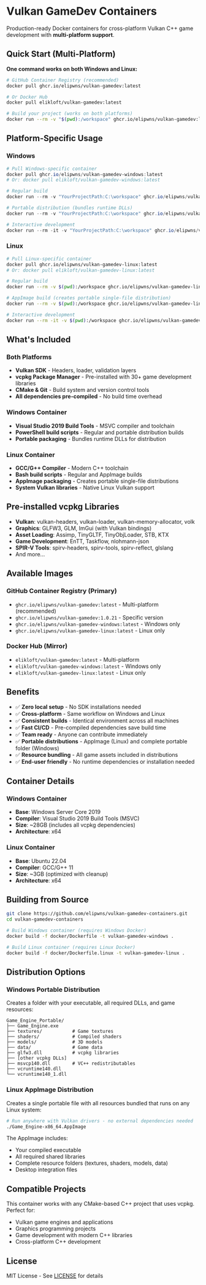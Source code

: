 # Vulkan GameDev Containers

Production-ready Docker containers for cross-platform Vulkan C++ game development with **multi-platform support**.

## Quick Start (Multi-Platform)

**One command works on both Windows and Linux:**
```bash
# GitHub Container Registry (recommended)
docker pull ghcr.io/elipwns/vulkan-gamedev:latest

# Or Docker Hub
docker pull elikloft/vulkan-gamedev:latest

# Build your project (works on both platforms)
docker run --rm -v "$(pwd):/workspace" ghcr.io/elipwns/vulkan-gamedev:latest
```

## Platform-Specific Usage

### Windows
```powershell
# Pull Windows-specific container
docker pull ghcr.io/elipwns/vulkan-gamedev-windows:latest
# Or: docker pull elikloft/vulkan-gamedev-windows:latest

# Regular build
docker run --rm -v "YourProjectPath:C:\workspace" ghcr.io/elipwns/vulkan-gamedev-windows:latest powershell C:/build.ps1

# Portable distribution (bundles runtime DLLs)
docker run --rm -v "YourProjectPath:C:\workspace" ghcr.io/elipwns/vulkan-gamedev-windows:latest powershell C:/build-portable.ps1

# Interactive development
docker run --rm -it -v "YourProjectPath:C:\workspace" ghcr.io/elipwns/vulkan-gamedev-windows:latest
```

### Linux
```bash
# Pull Linux-specific container
docker pull ghcr.io/elipwns/vulkan-gamedev-linux:latest
# Or: docker pull elikloft/vulkan-gamedev-linux:latest

# Regular build
docker run --rm -v $(pwd):/workspace ghcr.io/elipwns/vulkan-gamedev-linux:latest /build.sh

# AppImage build (creates portable single-file distribution)
docker run --rm -v $(pwd):/workspace ghcr.io/elipwns/vulkan-gamedev-linux:latest /build-appimage.sh

# Interactive development
docker run --rm -it -v $(pwd):/workspace ghcr.io/elipwns/vulkan-gamedev-linux:latest
```

## What's Included

### Both Platforms
- **Vulkan SDK** - Headers, loader, validation layers
- **vcpkg Package Manager** - Pre-installed with 30+ game development libraries
- **CMake & Git** - Build system and version control tools
- **All dependencies pre-compiled** - No build time overhead

### Windows Container
- **Visual Studio 2019 Build Tools** - MSVC compiler and toolchain
- **PowerShell build scripts** - Regular and portable distribution builds
- **Portable packaging** - Bundles runtime DLLs for distribution

### Linux Container  
- **GCC/G++ Compiler** - Modern C++ toolchain
- **Bash build scripts** - Regular and AppImage builds
- **AppImage packaging** - Creates portable single-file distributions
- **System Vulkan libraries** - Native Linux Vulkan support

## Pre-installed vcpkg Libraries
- **Vulkan**: vulkan-headers, vulkan-loader, vulkan-memory-allocator, volk
- **Graphics**: GLFW3, GLM, ImGui (with Vulkan bindings)
- **Asset Loading**: Assimp, TinyGLTF, TinyObjLoader, STB, KTX
- **Game Development**: EnTT, Taskflow, nlohmann-json
- **SPIR-V Tools**: spirv-headers, spirv-tools, spirv-reflect, glslang
- And more...

## Available Images

### GitHub Container Registry (Primary)
- `ghcr.io/elipwns/vulkan-gamedev:latest` - Multi-platform (recommended)
- `ghcr.io/elipwns/vulkan-gamedev:1.0.21` - Specific version
- `ghcr.io/elipwns/vulkan-gamedev-windows:latest` - Windows only
- `ghcr.io/elipwns/vulkan-gamedev-linux:latest` - Linux only

### Docker Hub (Mirror)
- `elikloft/vulkan-gamedev:latest` - Multi-platform
- `elikloft/vulkan-gamedev-windows:latest` - Windows only
- `elikloft/vulkan-gamedev-linux:latest` - Linux only

## Benefits
- ✅ **Zero local setup** - No SDK installations needed
- ✅ **Cross-platform** - Same workflow on Windows and Linux
- ✅ **Consistent builds** - Identical environment across all machines
- ✅ **Fast CI/CD** - Pre-compiled dependencies save build time
- ✅ **Team ready** - Anyone can contribute immediately
- ✅ **Portable distributions** - AppImage (Linux) and complete portable folder (Windows)
- ✅ **Resource bundling** - All game assets included in distributions
- ✅ **End-user friendly** - No runtime dependencies or installation needed

## Container Details

### Windows Container
- **Base**: Windows Server Core 2019
- **Compiler**: Visual Studio 2019 Build Tools (MSVC)
- **Size**: ~28GB (includes all vcpkg dependencies)
- **Architecture**: x64

### Linux Container
- **Base**: Ubuntu 22.04
- **Compiler**: GCC/G++ 11
- **Size**: ~3GB (optimized with cleanup)
- **Architecture**: x64

## Building from Source
```bash
git clone https://github.com/elipwns/vulkan-gamedev-containers.git
cd vulkan-gamedev-containers

# Build Windows container (requires Windows Docker)
docker build -f docker/Dockerfile -t vulkan-gamedev-windows .

# Build Linux container (requires Linux Docker)
docker build -f docker/Dockerfile.linux -t vulkan-gamedev-linux .
```

## Distribution Options

### Windows Portable Distribution
Creates a folder with your executable, all required DLLs, and game resources:
```
Game_Engine_Portable/
├── Game_Engine.exe
├── textures/           # Game textures
├── shaders/            # Compiled shaders
├── models/             # 3D models
├── data/               # Game data
├── glfw3.dll           # vcpkg libraries
├── [other vcpkg DLLs]
├── msvcp140.dll        # VC++ redistributables
├── vcruntime140.dll
└── vcruntime140_1.dll
```

### Linux AppImage Distribution
Creates a single portable file with all resources bundled that runs on any Linux system:
```bash
# Run anywhere with Vulkan drivers - no external dependencies needed
./Game_Engine-x86_64.AppImage
```

The AppImage includes:
- Your compiled executable
- All required shared libraries
- Complete resource folders (textures, shaders, models, data)
- Desktop integration files

## Compatible Projects
This container works with any CMake-based C++ project that uses vcpkg. Perfect for:
- Vulkan game engines and applications
- Graphics programming projects  
- Game development with modern C++ libraries
- Cross-platform C++ development

## License
MIT License - See [LICENSE](LICENSE) for details